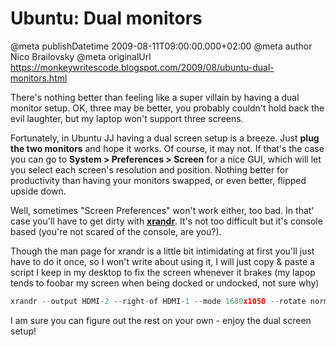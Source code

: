 # Ubuntu: Dual monitors

@meta publishDatetime 2009-08-11T09:00:00.000+02:00
@meta author Nico Brailovsky
@meta originalUrl https://monkeywritescode.blogspot.com/2009/08/ubuntu-dual-monitors.html

There's nothing better than feeling like a super villain by having a dual monitor setup. OK, three may be better, you probably couldn't hold back the evil laughter, but my laptop won't support three screens.

Fortunately, in Ubuntu JJ having a dual screen setup is a breeze. Just **plug the two monitors** and hope it works. Of course, it may not. If that's the case you can go to **System > Preferences > Screen** for a nice GUI, which will let you select each screen's resolution and position. Nothing better for productivity than having your monitors swapped, or even better, flipped upside down.

Well, sometimes "Screen Preferences" won't work either, too bad. In that' case you'll have to get dirty with **[xrandr](www.x.org/wiki/Projects/XRandR)**. It's not too difficult but it's console based (you're not scared of the console, are you?).

Though the man page for xrandr is a little bit intimidating at first you'll just have to do it once, so I won't write about using it, I will just copy & paste a script I keep in my desktop to fix the screen whenever it brakes (my lapop tends to foobar my screen when being docked or undocked, not sure why)

```c++
xrandr --output HDMI-2 --right-of HDMI-1 --mode 1680x1050 --rotate normal
```

I am sure you can figure out the rest on your own - enjoy the dual screen setup!

